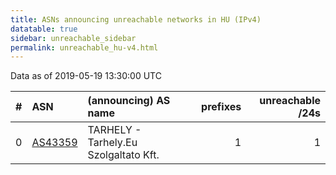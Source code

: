 ```yaml
---
title: ASNs announcing unreachable networks in HU (IPv4)
datatable: true
sidebar: unreachable_sidebar
permalink: unreachable_hu-v4.html
---
```


Data as of 2019-05-19 13:30:00 UTC


<div class="datatable-begin"></div>

|   # | ASN                                    | (announcing) AS name                  |   prefixes |   unreachable /24s |
|----:|:---------------------------------------|:--------------------------------------|-----------:|-------------------:|
|   0 | [AS43359](unreachable_AS43359-v4.html) | TARHELY - Tarhely.Eu Szolgaltato Kft. |          1 |                  1 |

<div class="datatable-end"></div>